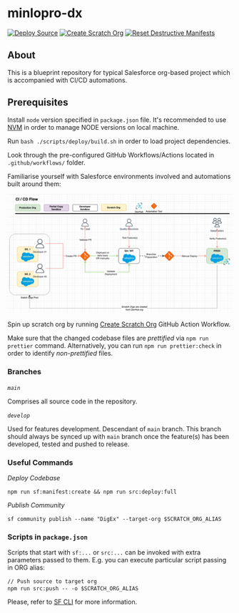 # minlopro-dx

<span>[![Deploy Source](https://github.com/awesomeandrey/minlopro-dx-playground/actions/workflows/deploy_workflow.yml/badge.svg)](https://github.com/awesomeandrey/minlopro-dx-playground/actions/workflows/deploy_workflow.yml)</span>
<span>[![Create Scratch Org](https://github.com/awesomeandrey/minlopro-dx-playground/actions/workflows/create_scratch_org.yml/badge.svg)](https://github.com/awesomeandrey/minlopro-dx-playground/actions/workflows/create_scratch_org.yml)</span>
<span>[![Reset Destructive Manifests](https://github.com/awesomeandrey/minlopro-dx-playground/actions/workflows/reset_destructive_manifests.yml/badge.svg)](https://github.com/awesomeandrey/minlopro-dx-playground/actions/workflows/reset_destructive_manifests.yml)</span>

## About

This is a blueprint repository for typical Salesforce org-based project which is accompanied with CI/CD automations.

## Prerequisites

Install `node` version specified in `package.json` file. It's recommended to
use [NVM](https://tecadmin.net/install-nvm-macos-with-homebrew/) in order to manage NODE versions on local machine.

Run `bash ./scripts/deploy/build.sh` in order to load project dependencies.

Look through the pre-configured GitHub Workflows/Actions located in `.github/workflows/` folder.

Familiarise yourself with Salesforce environments involved and automations built around them:

![Salesforce Development Workflow](.github/Salesforce_Development_Workflow.png)

Spin up scratch org by
running [Create Scratch Org](https://github.com/awesomeandrey/minlopro-dx-playground/actions/workflows/create_scratch_org.yml)
GitHub Action Workflow.

Make sure that the changed codebase files are _prettified_ via `npm run prettier` command.
Alternatively, you can run `npm run prettier:check` in order to identify _non-prettified_ files.

### Branches

_`main`_

Comprises all source code in the repository.

_`develop`_

Used for features development. Descendant of `main` branch. This branch should always be synced up with `main` branch
once the feature(s) has been developed, tested and pushed to release.

### Useful Commands

_Deploy Codebase_

```
npm run sf:manifest:create && npm run src:deploy:full
```

_Publish Community_

```
sf community publish --name "DigEx" --target-org $SCRATCH_ORG_ALIAS
```

### Scripts in `package.json`

Scripts that start with `sf:...` or `src:...` can be invoked with extra parameters passed to them.
E.g. you can execute particular script passing in ORG alias:

```
// Push source to target org
npm run src:push -- -o $SCRATCH_ORG_ALIAS
```

Please, refer
to [SF CLI](https://developer.salesforce.com/docs/atlas.en-us.sfdx_cli_reference.meta/sfdx_cli_reference/cli_reference_unified.htm)
for more information.
